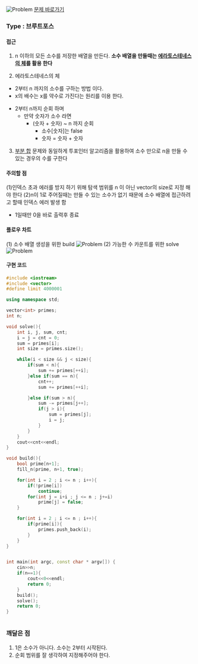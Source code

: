 ![Problem](https://raw.githubusercontent.com/seongjinkime/problem-solving/master/images/1644.png)
[문제 바로가기](https://www.acmicpc.net/problem/1644)
### Type : 브루트포스

#### 접근
1. n 이하의 모든 소수를 저장한 배열을 만든다.
  **소수 배열을 만들때는 [에라토스테네스의 체](https://ko.wikipedia.org/wiki/에라토스테네스의_체)를 활용 한다**  

2. 에라토스테네스의 체
  - 2부터 n 까지의 소수를 구하는 방법 이다.  
  - x의 배수는 x를 약수로 가진다는 원리를 이용 한다.
  * 2부터 n까지 순회 하며
    * 만약 숫자가 소수 라면
      * (숫자 + 숫자) ~ n 까지 순회
        * 소수[숫자]는 false
        * 숫자 = 숫자 + 숫자


3. [부분 합](https://www.acmicpc.net/problem/1806) 문제와 동일하게 투포인터 알고리즘을 활용하여
  소수 만으로 n을 만들 수 있는 경우의 수를 구한다

#### 주의할 점
(1)인덱스 초과 에러를 방지 하기 위해 탐색 범위를 n 이 아닌 vector의 size로 지정 해야 한다
(2)n이 1로 주어질때는 만들 수 있는 소수가 없기 때문에 소수 배열에 접근하려고 할때 인덱스 에러 발생 함
  * 1일때만 0을 바로 출력후 종료

#### 플로우 차트
(1) 소수 배열 생성을 위한 build
![Problem](https://raw.githubusercontent.com/seongjinkime/problem-solving/master/images/1644_build.png)
(2) 가능한 수 카운트를 위한 solve
![Problem](https://raw.githubusercontent.com/seongjinkime/problem-solving/master/images/1644_solve.png)

#### 구현 코드

```cpp
#include <iostream>
#include <vector>
#define limit 4000001

using namespace std;

vector<int> primes;
int n;

void solve(){
    int i, j, sum, cnt;
    i = j = cnt = 0;
    sum = primes[i];
    int size = primes.size();

    while(i < size && j < size){
        if(sum < n){
            sum += primes[++i];
        }else if(sum == n){
            cnt++;
            sum += primes[++i];

        }else if(sum > n){
            sum -= primes[j++];
            if(j > i){
                sum = primes[j];
                i = j;
            }
        }
    }
    cout<<cnt<<endl;
}

void build(){
    bool prime[n+1];
    fill_n(prime, n+1, true);

    for(int i = 2 ; i <= n ; i++){
        if(!prime[i])
            continue;
        for(int j = i+i ; j <= n ; j+=i)
            prime[j] = false;
    }

    for(int i = 2 ; i <= n ; i++){
        if(prime[i]){
            primes.push_back(i);
        }
    }
}


int main(int argc, const char * argv[]) {
    cin>>n;
    if(n==1){
        cout<<0<<endl;
        return 0;
    }
    build();
    solve();
    return 0;
}



```

### 깨달은 점
1. 1은 소수가 아니다. 소수는 2부터 시작된다.
2. 순회 범위를 잘 생각하여 지정해주어야 한다.
